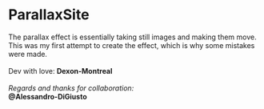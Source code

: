 # ParallaxSite
The parallax effect is essentially taking still images and making them move. This was my first attempt to create the effect, which is why some mistakes were made. 
<br><br>Dev with love: <b>Dexon-Montreal</b><br>
<br><em>Regards and thanks for collaboration:
<br><b></em>@Alessandro-DiGiusto</b>
